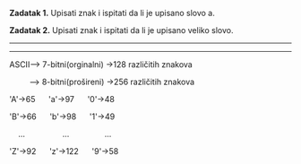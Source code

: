 <strong>Zadatak 1.</strong> Upisati znak i ispitati da li je upisano slovo a.

<strong>Zadatak 2.</strong> Upisati znak i ispitati da li je upisano veliko slovo.

<hr>
<hr>

ASCII--> 7-bitni(orginalni) ->128 različitih znakova
   
 &nbsp;&nbsp;&nbsp;&nbsp;&nbsp;&nbsp;&nbsp;&nbsp;&nbsp;--> 8-bitni(prošireni) ->256 različitih znakova
     

'A'->65 &nbsp;&nbsp;&nbsp;&nbsp; 'a'->97 &nbsp;&nbsp;&nbsp;&nbsp; '0'->48

'B'->66 &nbsp;&nbsp;&nbsp;&nbsp; 'b'->98 &nbsp;&nbsp;&nbsp;&nbsp; '1'->49

 &nbsp; &nbsp; ...&nbsp; &nbsp; &nbsp; &nbsp; &nbsp; &nbsp;&nbsp;&nbsp;&nbsp;&nbsp;&nbsp; ... &nbsp; &nbsp; &nbsp; &nbsp; &nbsp; &nbsp; &nbsp; &nbsp;...

'Z'->92 &nbsp;&nbsp;&nbsp;&nbsp; 'z'->122 &nbsp;&nbsp;&nbsp;&nbsp; '9'->58
